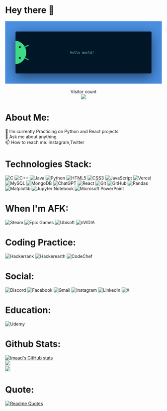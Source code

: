 # Hey there :wave:

<img src="https://raw.githubusercontent.com/Imaad00/Imaad00/master/resources/banner.png" alt="Hello world">

<p align="center"> 
  Visitor count<br>
  <img src="https://profile-counter.glitch.me/Imaad00/count.svg" />
</p>

# About Me:

<!--🔭 I’m currently working on My Portfolio Website-->
🌱 I’m currently Practicing on Python and React projects<br>
💬 Ask me about anything <br>
📫 How to reach me: Instagram,Twitter


# Technologies Stack:

![C](https://img.shields.io/badge/c-%2300599C.svg?style=for-the-badge&logo=c&logoColor=white) ![C++](https://img.shields.io/badge/c++-%2300599C.svg?style=for-the-badge&logo=c%2B%2B&logoColor=white) ![Java](https://img.shields.io/badge/java-%23ED8B00.svg?style=for-the-badge&logo=openjdk&logoColor=white) ![Python](https://img.shields.io/badge/python-3670A0?style=for-the-badge&logo=python&logoColor=ffdd54) ![HTML5](https://img.shields.io/badge/html5-%23E34F26.svg?style=for-the-badge&logo=html5&logoColor=white) ![CSS3](https://img.shields.io/badge/css3-%231572B6.svg?style=for-the-badge&logo=css3&logoColor=white) ![JavaScript](https://img.shields.io/badge/javascript-%23323330.svg?style=for-the-badge&logo=javascript&logoColor=%23F7DF1E) ![Vercel](https://img.shields.io/badge/vercel-%23000000.svg?style=for-the-badge&logo=vercel&logoColor=white) ![MySQL](https://img.shields.io/badge/mysql-4479A1.svg?style=for-the-badge&logo=mysql&logoColor=white) ![MongoDB](https://img.shields.io/badge/MongoDB-%234ea94b.svg?style=for-the-badge&logo=mongodb&logoColor=white) ![ChatGPT](https://img.shields.io/badge/chatGPT-74aa9c?style=for-the-badge&logo=openai&logoColor=white) ![React](https://img.shields.io/badge/react-%2320232a.svg?style=for-the-badge&logo=react&logoColor=%2361DAFB) ![Git](https://img.shields.io/badge/git-%23F05033.svg?style=for-the-badge&logo=git&logoColor=white) ![GitHub](https://img.shields.io/badge/github-%23121011.svg?style=for-the-badge&logo=github&logoColor=white) ![Pandas](https://img.shields.io/badge/pandas-%23150458.svg?style=for-the-badge&logo=pandas&logoColor=white) ![Matplotlib](https://img.shields.io/badge/Matplotlib-%23ffffff.svg?style=for-the-badge&logo=Matplotlib&logoColor=black) ![Jupyter Notebook](https://img.shields.io/badge/jupyter-%23FA0F00.svg?style=for-the-badge&logo=jupyter&logoColor=white) ![Microsoft PowerPoint](https://img.shields.io/badge/Microsoft_PowerPoint-B7472A?style=for-the-badge&logo=microsoft-powerpoint&logoColor=white)

# When I'm AFK:

![Steam](https://img.shields.io/badge/steam-%23000000.svg?style=for-the-badge&logo=steam&logoColor=white) ![Epic Games](https://img.shields.io/badge/epicgames-%23313131.svg?style=for-the-badge&logo=epicgames&logoColor=white) ![Ubisoft](https://img.shields.io/badge/Ubisoft-%23F5F5F5.svg?style=for-the-badge&logo=Ubisoft&logoColor=black) ![nVIDIA](https://img.shields.io/badge/nVIDIA-%2376B900.svg?style=for-the-badge&logo=nVIDIA&logoColor=white) 

# Coding Practice:

![Hackerrank](https://img.shields.io/badge/-Hackerrank-2EC866?style=for-the-badge&logo=HackerRank&logoColor=white) ![Hackerearth](https://img.shields.io/badge/HackerEarth-%232C3454.svg?&style=for-the-badge&logo=HackerEarth&logoColor=Blue) ![CodeChef](https://img.shields.io/badge/CodeChef-%23964B00.svg?style=for-the-badge&logo=CodeChef&logoColor=white)  

# Social:

![Discord](https://img.shields.io/badge/Discord-%235865F2.svg?style=for-the-badge&logo=discord&logoColor=white) ![Facebook](https://img.shields.io/badge/Facebook-%231877F2.svg?style=for-the-badge&logo=Facebook&logoColor=white) ![Gmail](https://img.shields.io/badge/Gmail-D14836?style=for-the-badge&logo=gmail&logoColor=white) ![Instagram](https://img.shields.io/badge/Instagram-%23E4405F.svg?style=for-the-badge&logo=Instagram&logoColor=white) ![LinkedIn](https://img.shields.io/badge/linkedin-%230077B5.svg?style=for-the-badge&logo=linkedin&logoColor=white) ![X](https://img.shields.io/badge/X-%23000000.svg?style=for-the-badge&logo=X&logoColor=white) 

# Education:

![Udemy](https://img.shields.io/badge/Udemy-A435F0?style=for-the-badge&logo=Udemy&logoColor=white)

# Github Stats:

[![Imaad's GitHub stats](https://github-readme-stats.vercel.app/api?username=Imaad00&show_icons=true&theme=maroongold)](https://github.com/anuraghazra/github-readme-stats)<br>
![](https://github-readme-streak-stats.herokuapp.com/?user=Imaad00&theme=maroongold&hide_border=false)<br>
![](https://github-readme-stats.vercel.app/api/top-langs/?username=Imaad00&theme=maroongold&hide_border=false&include_all_commits=true&count_private=true&layout=compact)


# Quote:

[![Readme Quotes](https://quotes-github-readme.vercel.app/api?type=horizontal&theme=dark)](https://github.com/piyushsuthar/github-readme-quotes)
          
          
          

<!--
**Imaad00/Imaad00** is a ✨ _special_ ✨ repository because its `README.md` (this file) appears on your GitHub profile.

Here are some ideas to get you started:

- 🔭 I’m currently working on ...
- 🌱 I’m currently learning ...
- 👯 I’m looking to collaborate on ...
- 🤔 I’m looking for help with ...
- 💬 Ask me about ...
- 📫 How to reach me: ...
- 😄 Pronouns: ...
- ⚡ Fun fact: ...
-->
